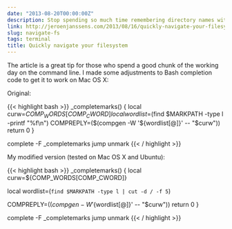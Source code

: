 ```yaml
---
date: "2013-08-20T00:00:00Z"
description: Stop spending so much time remembering directory names with this tip
link: http://jeroenjanssens.com/2013/08/16/quickly-navigate-your-filesystem-from-the-command-line.html
slug: navigate-fs
tags: terminal
title: Quickly navigate your filesystem
---
```


The article is a great tip for those who spend a good chunk of the working day on the command line. I made some adjustments to Bash completion code to get it to work on Mac OS X:

Original:

{{< highlight bash >}}
_completemarks() {
  local curw=${COMP_WORDS[COMP_CWORD]}
  local wordlist=$(find $MARKPATH -type l -printf "%f\n")
  COMPREPLY=($(compgen -W '${wordlist[@]}' -- "$curw"))
  return 0
}

complete -F _completemarks jump unmark
{{< / highlight >}}

My modified version (tested on Mac OS X and Ubuntu):

{{< highlight bash >}}
_completemarks() {
  local curw=${COMP_WORDS[COMP_CWORD]}

  local wordlist=(`find $MARKPATH -type l | cut -d / -f 5`)

  COMPREPLY=($(compgen -W '${wordlist[@]}' -- "$curw"))
  return 0
}

complete -F _completemarks jump unmark
{{< / highlight >}}
